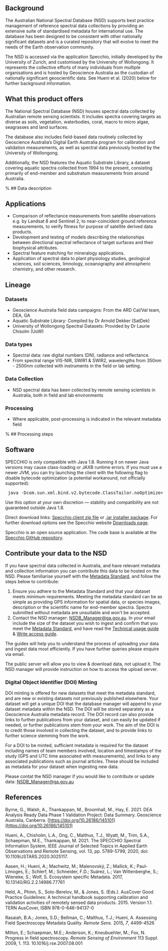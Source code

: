 ## Background

The Australian National Spectral Database (NSD) supports best practice management of reference spectral data collections by providing an extensive suite of standardised metadata for international use. The database has been designed to be consistent with other nationally significant datasets and is a curated repository that will evolve to meet the needs of the Earth observation community.

The NSD is accessed via the application Specchio, initially developed by the University of Zurich, and customised by the University of Wollongong. It represents the collective efforts of many individuals from multiple organisations and is hosted by Geoscience Australia as the custodian of nationally significant geoscientific data. See Hueni et al. (2020) below for further background information.

## What this product offers

The National Spectral Database (NSD) houses spectral data collected by Australian remote sensing scientists. It includes spectra covering targets as diverse as soils, vegetation, waterbodies, coral, macro to micro algae, seagrasses and land surfaces.

The database also includes field-based data routinely collected by Geoscience Australia’s Digital Earth Australia program for calibration and validation measurements, as well as spectral data previously hosted by the University of Wollongong.

Additionally, the NSD features the Aquatic Substrate Library, a dataset covering aquatic spectra collected from 1994 to the present, consisting primarily of end-member and substratum measurements from around Australia.

% ## Data description

## Applications
* Comparison of reflectance measurements from satellite observations e.g. by Landsat 8 and Sentinel 2, to near-coincident ground reference measurements, to verify fitness for purpose of satellite derived data products.
* Development and testing of models describing the relationships between directional spectral reflectance of target surfaces and their biophysical attributes.
* Spectral feature matching for mineralogy applications.
* Application of spectral data to plant physiology studies, geological sciences, soil sciences, limnology, oceanography and atmospheric chemistry, and other research.

## Lineage

### Datasets
* Geoscience Australia field data campaigns: From the ARD Cal/Val team, DEA, GA  
* Aquatic Substrate Library: Compiled by Dr Arnold Dekker (SatDek)  
* University of Wollongong Spectral Datasets: Provided by Dr Laurie Chisolm (UoW)

### Data types
* Spectral data: raw digital numbers (DN), radiance and reflectance.   
* From spectral range VIS-NIR, SWIR1 & SWIR2, wavelengths from 350nm - 2500nm collected with instruments in the field or lab setting.

### Data Collection
* NSD spectral data has been collected by remote sensing scientists in Australia, both in field and lab environments

### Processing
* Where applicable, post-processing is indicated in the relevant metadata field

% ## Processing steps

## Software
SPECCHIO is only compatible with Java 1.8. Running it on newer Java versions may cause class-loading or JAXB runtime errors.
If you must use a newer JVM, you can try launching the client with the following flag to disable bytecode optimization (a potential workaround, not officially supported): 
<pre> java -Dcom.sun.xml.bind.v2.bytecode.ClassTailor.noOptimize=true -jar specchio-client.jar </pre>
Use this option at your own discretion — stability and compatibility are not guaranteed outside Java 1.8.

Direct download links: [Specchio client zip file](https://github.com/EricHay/NSD_Guides/raw/main/specchio-client.zip) or [.jar installer package](https://github.com/EricHay/NSD_Guides/raw/main/specchio-installer.jar). For further download options see the Specchio website [Downloads page](https://specchio.ch/downloads/).

Specchio is an open source application. The code base is available at the [Specchio GitHub repository](https://github.com/SPECCHIODB/SPECCHIO).

## Contribute your data to the NSD

If you have spectral data collected in Australia, and have relevant metadata and collection information you can contribute this data to be hosted on the NSD. Please familiarise yourself with the [Metadata Standard](/_static/cmi/NSD_Metadata_Standard.pdf), and follow the steps below to contribute:

1) Ensure you adhere to the Metadata Standard and that your dataset meets minimum requirements. Meeting the metadata standard can be as simple as providing GPS information for spatial data, or species images, description or the scientific name for end-member spectra. Spectra submitted without metadata are unsuitable and won't be accepted.
2) Contact the NSD manager: [NSDB\_Manager@ga.gov.au](mailto:NSDB_Manager@ga.gov.au). In your email include the size of the dataset you wish to ingest and confirm that you meet the [Metadata Standard](/_static/cmi/NSD_Metadata_Standard.pdf), and have read the [Technical usage guide](/_static/cmi/NSD_General_Guide.pdf) & [Write access guide](/_static/cmi/NSD_Write_Access_Guide.pdf).

The guides will help you to understand the process of uploading your data and ingest data most efficiently. If you have further queries please enquire via email.

The public server will allow you to view & download data, not upload it. The NSD manager will provide instruction on how to access the upload server.

### Digital Object Identifier (DOI) Minting

DOI minting is offered for new datasets that meet the metadata standard, and are new or existing datasets not previously published elsewhere. Your dataset will get a unique DOI that the database manager will append to your dataset metadata within the NSD. The DOI will be stored separately as a Geoscience Australia metadata record. The DOI record can also provide links to further publications from your dataset, and can easily be updated if needed, or further publications stem from your work. The aim of the DOI is to credit those involved in collecting the dataset, and to provide links to further science stemming from the work.

For a DOI to be minted, sufficient metadata is required for the dataset including names of team members involved, location and timestamps of the study (GPS and UTC time associated with measurements), and links to any associated publications such as journal articles. These should be included as metadata for your dataset when ingesting new data. 

Please contat the NSD manager if you would like to contribute or update data: [NSDB\_Manager@ga.gov.au](mailto:NSDB_Manager@ga.gov.au)

## References

Byrne, G., Walsh, A., Thankappan, M., Broomhall, M., Hay, E. 2021. DEA Analysis Ready Data Phase 1 Validation Project: Data Summary. Geoscience Australia, Canberra. [https://doi.org/10.26186/145101](https://doi.org/10.26186/145101)

Hueni, A., Chisholm, L.A., Ong, C., Malthus, T.J., Wyatt, M., Trim, S.A., Schaepman, M.E., Thankappan, M. 2021. The SPECCHIO Spectral Information System, IEEE Journal of Selected Topics in Applied Earth Observations and Remote Sensing, vol. 13, pp. 5789-5799, 2020, doi: 10.1109/JSTARS.2020.3025117.

Aasen, H.; Hueni, A.; Machwitz, M.; Malenovský, Z.; Mallick, K.; Paul-Limoges, E.; Schlerf, M.; Schneider, F.D.; Suárez, L.; Van Wittenberghe, S.; Wieneke, S.; Wolf, S. Ecosystem specific Metadata. 2017, 10.13140/RG.2.2.14986.77761

Held, A., Phinn, S., Soto-Berelov, M., & Jones, S. (Eds.). AusCover Good Practice Guidelines: A technical handbook supporting calibration and validation activities of remotely sensed data products. 2015. Version 1.1. TERN AusCover, ISBN 978-0-646-94137-0

Rasaiah, B.A.; Jones, S.D.; Bellman, C.; Malthus, T.J.; Hueni, A. Assessing Field Spectroscopy Metadata Quality. *Remote Sens.* 2015, *7*, 4499-4526

Milton, E.; Schaepman, M.E.; Anderson, K.; Kneubuehler, M.; Fox, N. Progress in field spectroscopy. *Remote Sensing of Environment* 113 Suppl. 2009, 1. 113. 10.1016/j.rse.2007.08.001

